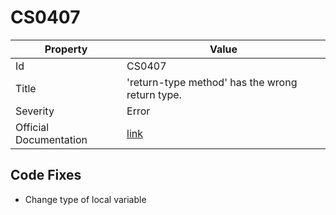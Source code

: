 # CS0407

| Property               | Value                                                             |
| ---------------------- | ----------------------------------------------------------------- |
| Id                     | CS0407                                                            |
| Title                  | 'return\-type method' has the wrong return type\.                 |
| Severity               | Error                                                             |
| Official Documentation | [link](http://docs.microsoft.com/en-us/dotnet/csharp/misc/cs0407) |

## Code Fixes

* Change type of local variable
